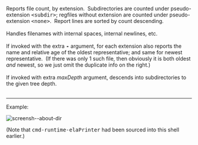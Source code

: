 Reports file count, by extension.&nbsp;&nbsp;Subdirectories are counted under pseudo-extension <tt>&lt;subdir&gt;</tt>; regfiles without extension are counted under pseudo-extension <tt>&lt;none&gt;</tt>.&nbsp;&nbsp;Report lines are sorted by count descending.<br/><br/>
Handles filenames with internal spaces, internal newlines, etc.<br/><br/>
If invoked with the extra <b><tt>-</tt></b> argument, for each extension also reports the name and relative age of the oldest representative; and same for newest representative.&nbsp;&nbsp;(If there was only 1 such file, then obviously it is both oldest <i>and</i> newest, so we just omit the duplicate info on the right.)<br/><br/>
If invoked with extra <i>maxDepth</i> argument, descends into subdirectories to the given tree depth.<br/><br/>

<hr/>
Example:<br/>

![screensh--about-dir](https://github.com/user-attachments/assets/7c28715f-1e58-49d8-b7e7-0611fec23248)

(Note that <tt>cmd-runtime-elaPrinter</tt> had been sourced into this shell earlier.)
